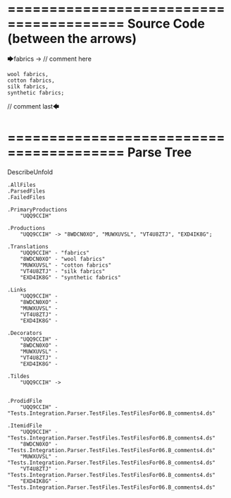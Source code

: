 ========================================
Source Code (between the arrows)
========================================

🡆fabrics -> // comment here

    wool fabrics,
    cotton fabrics,
    silk fabrics,
    synthetic fabrics;

// comment last🡄

========================================
Parse Tree
========================================
DescribeUnfold

    .AllFiles
    .ParsedFiles
    .FailedFiles

    .PrimaryProductions
        "UQQ9CCIH" 

    .Productions
        "UQQ9CCIH" -> "8WDCN0XO", "MUWXUVSL", "VT4U8ZTJ", "EXD4IK8G";

    .Translations
        "UQQ9CCIH" - "fabrics"
        "8WDCN0XO" - "wool fabrics"
        "MUWXUVSL" - "cotton fabrics"
        "VT4U8ZTJ" - "silk fabrics"
        "EXD4IK8G" - "synthetic fabrics"

    .Links
        "UQQ9CCIH" - 
        "8WDCN0XO" - 
        "MUWXUVSL" - 
        "VT4U8ZTJ" - 
        "EXD4IK8G" - 

    .Decorators
        "UQQ9CCIH" - 
        "8WDCN0XO" - 
        "MUWXUVSL" - 
        "VT4U8ZTJ" - 
        "EXD4IK8G" - 

    .Tildes
        "UQQ9CCIH" -> 


    .ProdidFile
        "UQQ9CCIH" - "Tests.Integration.Parser.TestFiles.TestFilesFor06.B_comments4.ds"

    .ItemidFile
        "UQQ9CCIH" - "Tests.Integration.Parser.TestFiles.TestFilesFor06.B_comments4.ds"
        "8WDCN0XO" - "Tests.Integration.Parser.TestFiles.TestFilesFor06.B_comments4.ds"
        "MUWXUVSL" - "Tests.Integration.Parser.TestFiles.TestFilesFor06.B_comments4.ds"
        "VT4U8ZTJ" - "Tests.Integration.Parser.TestFiles.TestFilesFor06.B_comments4.ds"
        "EXD4IK8G" - "Tests.Integration.Parser.TestFiles.TestFilesFor06.B_comments4.ds"


